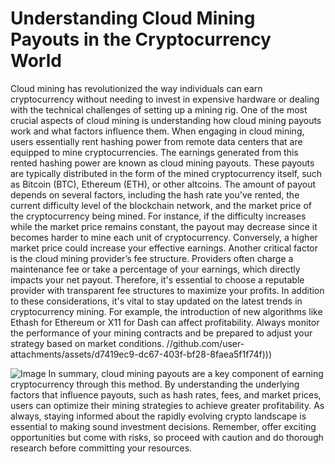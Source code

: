 # Understanding Cloud Mining Payouts in the Cryptocurrency World
Cloud mining has revolutionized the way individuals can earn cryptocurrency without needing to invest in expensive hardware or dealing with the technical challenges of setting up a mining rig. One of the most crucial aspects of cloud mining is understanding how cloud mining payouts work and what factors influence them.
When engaging in cloud mining, users essentially rent hashing power from remote data centers that are equipped to mine cryptocurrencies. The earnings generated from this rented hashing power are known as cloud mining payouts. These payouts are typically distributed in the form of the mined cryptocurrency itself, such as Bitcoin (BTC), Ethereum (ETH), or other altcoins.
The amount of payout depends on several factors, including the hash rate you've rented, the current difficulty level of the blockchain network, and the market price of the cryptocurrency being mined. For instance, if the difficulty increases while the market price remains constant, the payout may decrease since it becomes harder to mine each unit of cryptocurrency. Conversely, a higher market price could increase your effective earnings.
Another critical factor is the cloud mining provider’s fee structure. Providers often charge a maintenance fee or take a percentage of your earnings, which directly impacts your net payout. Therefore, it's essential to choose a reputable provider with transparent fee structures to maximize your profits.
In addition to these considerations, it's vital to stay updated on the latest trends in cryptocurrency mining. For example, the introduction of new algorithms like Ethash for Ethereum or X11 for Dash can affect profitability. Always monitor the performance of your mining contracts and be prepared to adjust your strategy based on market conditions.
 //github.com/user-attachments/assets/d7419ec9-dc67-403f-bf28-8faea5f1f74f)))

![Image](https://github.com/user-attachments/assets/4a25d116-2220-4385-b08e-f287af8fcbc4)
In summary, cloud mining payouts are a key component of earning cryptocurrency through this method. By understanding the underlying factors that influence payouts, such as hash rates, fees, and market prices, users can optimize their mining strategies to achieve greater profitability. As always, staying informed about the rapidly evolving crypto landscape is essential to making sound investment decisions. Remember,  offer exciting opportunities but come with risks, so proceed with caution and do thorough research before committing your resources.
